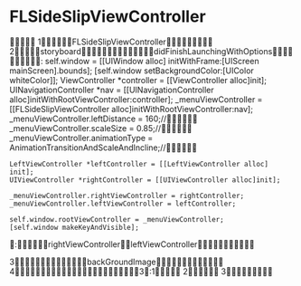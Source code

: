 # FLSideSlipViewController


1FLSideSlipViewController
2storyboarddidFinishLaunchingWithOptions:
		self.window = [[UIWindow alloc] initWithFrame:[UIScreen mainScreen].bounds];
    [self.window setBackgroundColor:[UIColor whiteColor]];
    ViewController *controller = [[ViewController alloc]init];
    UINavigationController *nav = [[UINavigationController alloc]initWithRootViewController:controller];
    _menuViewController = [[FLSideSlipViewController alloc]initWithRootViewController:nav];
    _menuViewController.leftDistance = 160;//
    _menuViewController.scaleSize = 0.85;//
    _menuViewController.animationType = AnimationTransitionAndScaleAndIncline;//

    LeftViewController *leftController = [[LeftViewController alloc] init];
    UIViewController *rightController = [[UIViewController alloc]init];
    
    _menuViewController.rightViewController = rightController;
    _menuViewController.leftViewController = leftController;
    
    self.window.rootViewController = _menuViewController;
    [self.window makeKeyAndVisible];
    
:rightViewControllerleftViewController

3backGroundImage
43:1 2 3